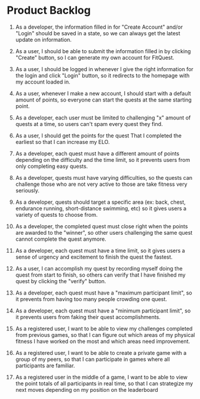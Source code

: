 # Product Backlog

1. As a developer, the information filled in for "Create Account" and/or "Login"
should be saved in a state, so we can always get the latest update on information.

2. As a user, I should be able to submit the information filled in by clicking
"Create" button, so I can generate my own account for FitQuest.

3. As a user, I should be logged in whenever I give the right information for
the login and click "Login" button, so it redirects to the homepage with my account
loaded in.

4. As a user, whenever I make a new account, I should start with a default
amount of points, so everyone can start the quests at the same starting point.

5. As a developer, each user must be limited to challenging "x" amount of quests at 
a time, so users can't spam every quest they find.

6. As a user, I should get the points for the quest That I completed the earliest so that
I can increase my ELO.

7. As a developer, each quest must have a different amount of points depending on the 
difficulty and the time limit, so it prevents users from only completing easy quests.

8. As a developer, quests must have varying difficulties, so the quests can challenge
those who are not very active to those are take fitness very seriously.

9. As a developer, quests should target a specific area (ex: back, chest, endurance running, 
short-distance swimming, etc) so it gives users a variety of quests to choose from.

10. As a developer, the completed quest must close right when the points are awarded to
the "winner", so other users challenging the same quest cannot complete the quest anymore.

11. As a developer, each quest must have a time limit, so it gives users a sense of urgency 
and excitement to finish the quest the fastest.

12. As a user, I can accomplish my quest by recording myself doing the quest from 
start to finish, so others can verify that I have finished my quest by clicking the "verify" button.

13. As a developer, each quest must have a "maximum participant limit", so it prevents from 
having too many people crowding one quest.

14. As a developer, each quest must have a "minimum participant limit", so it prevents users
from faking their quest accomplishments.

15. As a registered user, I want to be able to view my challenges completed from previous games, so that I can figure out which areas of my physical fitness I have worked on the most and which areas need improvement.

16. As a registered user, I want to be able to create a private game with a group of my peers, so that I can participate in games where all participants are familiar.

17. As a registered user in the middle of a game, I want to be able to view the point totals of all participants in real time, so that I can strategize my next moves depending on my position on the leaderboard
